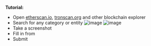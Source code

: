  **Tutorial:** 
- Open [etherscan.io](https://etherscan.io/), [tronscan.org](https://tronscan.org/) and other blockchain explorer
- Search for any category or entity
![image](https://static.codatta.io/static/images/2815a989055d17733471456824f97999c481f4d2.png)
![image](https://static.codatta.io/static/images/828e19d4274353e20dfae005a12dd647c01d9deb.png)
- Take a screenshot
- Fill in from
- Submit